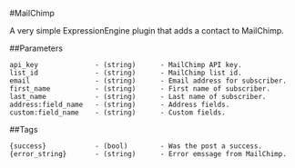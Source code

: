 #MailChimp

A very simple ExpressionEngine plugin that adds a contact to MailChimp.

##Parameters

	api_key				 - (string)		 - MailChimp API key.
	list_id				 - (string)		 - MailChimp list id.
	email				 - (string)		 - Email address for subscriber.
	first_name			 - (string)		 - First name of subscriber.
	last_name			 - (string)		 - Last name of subscriber.
	address:field_name	 - (string)		 - Address fields.
	custom:field_name	 - (string)		 - Custom fields.

##Tags

	{success}			 - (bool)		 - Was the post a success.
	{error_string}		 - (string)		 - Error emssage from MailChimp.
